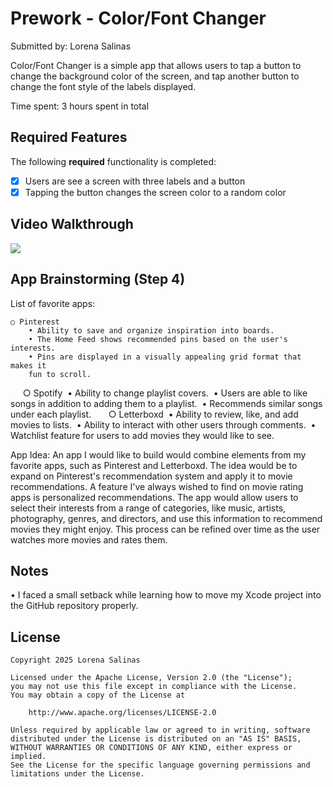 # Prework - Color/Font Changer

Submitted by: Lorena Salinas

Color/Font Changer is a simple app that allows users to tap a button to change
the background color of the screen, and tap another button to change the font
style of the labels displayed.

Time spent: 3 hours spent in total

## Required Features

The following **required** functionality is completed:

- [x] Users are see a screen with three labels and a button
- [x] Tapping the button changes the screen color to a random color
 
## Video Walkthrough

<div>
    <a href="https://www.loom.com/share/03a5ba1f06ea4636bc6cc86e88216db7">
    </a>
    <a href="https://www.loom.com/share/03a5ba1f06ea4636bc6cc86e88216db7">
      <img style="max-width:300px;" src="https://cdn.loom.com/sessions/thumbnails/03a5ba1f06ea4636bc6cc86e88216db7-77d5cca16a1d6aa8-full-play.gif">
    </a>
  </div>

## App Brainstorming (Step 4)

List of favorite apps: 

    ○ Pinterest 
        • Ability to save and organize inspiration into boards. 
        • The Home Feed shows recommended pins based on the user's interests. 
        • Pins are displayed in a visually appealing grid format that makes it
        fun to scroll. 
     
    ○ Spotify 
        • Ability to change playlist covers. 
        • Users are able to like songs in addition to adding them to a playlist. 
        • Recommends similar songs under each playlist. 
     
    ○ Letterboxd 
        • Ability to review, like, and add movies to lists. 
        • Ability to interact with other users through comments. 
        • Watchlist feature for users to add movies they would like to see. 
        
App Idea: 
An app I would like to build would combine elements from my favorite apps, such
as Pinterest and Letterboxd. The idea would be to expand on Pinterest's
recommendation system and apply it to movie recommendations. A feature I've
always wished to find on movie rating apps is personalized recommendations. The
app would allow users to select their interests from a range of categories, like
music, artists, photography, genres, and directors, and use this information to
recommend movies they might enjoy. This process can be refined over time as the
user watches more movies and rates them. 

## Notes

• I faced a small setback while learning how to move my Xcode project into the
GitHub repository properly. 

## License

    Copyright 2025 Lorena Salinas

    Licensed under the Apache License, Version 2.0 (the "License");
    you may not use this file except in compliance with the License.
    You may obtain a copy of the License at

        http://www.apache.org/licenses/LICENSE-2.0

    Unless required by applicable law or agreed to in writing, software
    distributed under the License is distributed on an "AS IS" BASIS,
    WITHOUT WARRANTIES OR CONDITIONS OF ANY KIND, either express or implied.
    See the License for the specific language governing permissions and
    limitations under the License.
